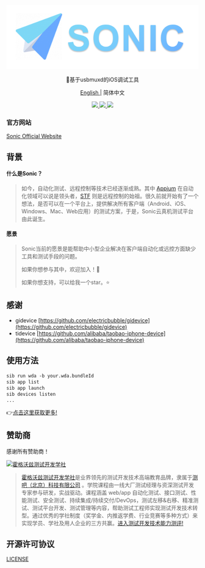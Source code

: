 <p align="center">
  <img src="https://raw.githubusercontent.com/SonicCloudOrg/sonic-server/main/logo.png">
</p>
<p align="center">🎉基于usbmuxd的iOS调试工具</p>
<p align="center">
  <a href="https://github.com/SonicCloudOrg/sonic-ios-bridge/blob/main/README.md">  
    English
  </a>
  <span>| 简体中文</span>
</p>
<p align="center">
  <a href="#">  
    <img src="https://img.shields.io/github/v/release/SonicCloudOrg/sonic-ios-bridge?include_prereleases">
  </a>
   <a href="#">  
    <img src="https://img.shields.io/github/downloads/SonicCloudOrg/sonic-ios-bridge/total">
  </a>
  <a href="#">  
    <img src="https://img.shields.io/github/go-mod/go-version/SonicCloudOrg/sonic-ios-bridge">
  </a>
</p>

### 官方网站
[Sonic Official Website](http://sonic-cloud.gitee.io)
## 背景

#### 什么是Sonic？

> 如今，自动化测试、远程控制等技术已经逐渐成熟。其中 [Appium](https://github.com/appium/appium) 在自动化领域可以说是领头者，[STF](https://github.com/openstf/stf) 则是远程控制的始祖。很久前就开始有了一个想法，是否可以在一个平台上，提供解决所有客户端（Android、iOS、Windows、Mac、Web应用）的测试方案，于是，Sonic云真机测试平台由此诞生。

#### 愿景

> Sonic当前的愿景是能帮助中小型企业解决在客户端自动化或远控方面缺少工具和测试手段的问题。
>
>  如果你想参与其中，欢迎加入！💪
>
> 如果你想支持，可以给我一个star。⭐

## 感谢

- gidevice [https://github.com/electricbubble/gidevice](https://github.com/electricbubble/gidevice)
- tidevice [https://github.com/alibaba/taobao-iphone-device](https://github.com/alibaba/taobao-iphone-device)

## 使用方法
```
sib run wda -b your.wda.bundleId
sib app list
sib app launch
sib devices listen
...
```
👉[点击这里获取更多!](doc/sib.md)

## 赞助商

感谢所有赞助商！

[<img src="https://ceshiren.com/uploads/default/original/3X/7/0/70299922296e93e2dcab223153a928c4bfb27df9.jpeg" alt="霍格沃兹测试开发学社" width="500">](https://qrcode.testing-studio.com/f?from=sonic&url=https://ceshiren.com)

> [霍格沃兹测试开发学社](https://qrcode.testing-studio.com/f?from=sonic&url=https://ceshiren.com)是业界领先的测试开发技术高端教育品牌，隶属于[测吧（北京）科技有限公司](http://qrcode.testing-studio.com/f?from=sonic&url=https://www.testing-studio.com) 。学院课程由一线大厂测试经理与资深测试开发专家参与研发，实战驱动。课程涵盖 web/app 自动化测试、接口测试、性能测试、安全测试、持续集成/持续交付/DevOps，测试左移&右移、精准测试、测试平台开发、测试管理等内容，帮助测试工程师实现测试开发技术转型。通过优秀的学社制度（奖学金、内推返学费、行业竞赛等多种方式）来实现学员、学社及用人企业的三方共赢。[进入测试开发技术能力测评!](https://qrcode.testing-studio.com/f?from=sonic&url=https://ceshiren.com/t/topic/14940)
 


## 开源许可协议

[LICENSE](LICENSE)
